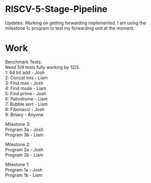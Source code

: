 # RISCV-5-Stage-Pipeline
Updates: Working on getting forwarding implemented. I am using the milestone 1c program to test my forwarding unit at the moment.

# Work
Benchmark Tests: \
Need 5/9 tests fully working by 12/5. \
1: 64 bit add   - Josh \
2: Concat ints  - Liam \
3: Find max     - Josh \
4: Find mode    - Liam \
5: Find prime   - Josh \
6: Palindrome   - Liam \
7: Bubble sort  - Liam \
8: Fibonacci    - Josh \
9: Binary       - Anyone

Milestone 3: \
Program 3a - Josh \
Program 3b - Liam

Milestone 2: \
Program 2a - Josh \
Program 2b - Liam

Milestone 1: \
Program 1a - Josh \
Program 1b - Liam

